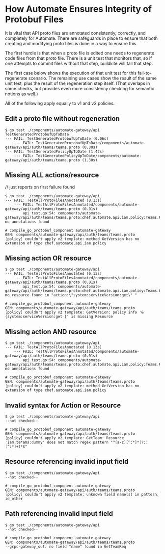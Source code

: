 # How Automate Ensures Integrity of Protobuf Files

It is vital that API proto files are annotated consistently, correctly, and completely for Automate. There are safeguards in place to ensure that both creating and modifying proto files is done in a way to ensure this.

The first hurdle is that when a proto file is edited one needs to regenerate code files from that proto file. There is a unit test that monitors that, so if one attempts to commit files without that step, buildkite will fail that step.

The first case below shows the execution of that unit test for this fail-to-regenerate scenario. The remaining use cases show the result of the same unit test, plus the result of the regeneration step itself.
(That overlaps in some checks, but provides even more consistency checking for semantic notions as well.)

All of the following apply equally to v1 and v2 policies.

## Edit a proto file without regeneration

``` console
$ go test ./components/automate-gateway/api
TestGeneratedProtobufUpToDate
--- FAIL: TestGeneratedProtobufUpToDate (0.06s)
    --- FAIL: TestGeneratedProtobufUpToDate/components/automate-gateway/api/auth/teams/teams.proto (0.00s)
--- FAIL: TestGeneratedPolicyUpToDate (1.42s)
    --- FAIL: TestGeneratedPolicyUpToDate/components/automate-gateway/api/auth/teams/teams.proto (1.30s)
```

## Missing ALL actions/resource

// just reports on first failure found

``` console
$ go test ./components/automate-gateway/api
--- FAIL: TestAllProtoFilesAnnotated (0.13s)
    --- FAIL: TestAllProtoFilesAnnotated/components/automate-gateway/api/auth/teams/teams.proto (0.01s)
        api_test.go:54: components/automate-gateway/api/auth/teams/teams.proto:chef.automate.api.iam.policy:Teams.GetVersion: no annotations found

# compile_go_protobuf_component automate-gateway
GEN: components/automate-gateway/api/auth/teams/teams.proto
[policy] couldn't apply v2 template: method GetVersion has no extension of type chef.automate.api.iam.policy
```

## Missing action OR resource

``` console
$ go test ./components/automate-gateway/api
--- FAIL: TestAllProtoFilesAnnotated (0.13s)
    --- FAIL: TestAllProtoFilesAnnotated/components/automate-gateway/api/auth/teams/teams.proto (0.01s)
        api_test.go:54: components/automate-gateway/api/auth/teams/teams.proto:chef.automate.api.iam.policy:Teams.GetVersion: no resource found in "action:\"system:serviceVersion:get\" "

# compile_go_protobuf_component automate-gateway
GEN: components/automate-gateway/api/auth/teams/teams.proto
[policy] couldn't apply v2 template: GetVersion: policy info '&{system:serviceVersion:get }' is missing Resource
```

## Missing action AND resource

``` console
$ go test ./components/automate-gateway/api
--- FAIL: TestAllProtoFilesAnnotated (0.13s)
    --- FAIL: TestAllProtoFilesAnnotated/components/automate-gateway/api/auth/teams/teams.proto (0.01s)
        api_test.go:54: components/automate-gateway/api/auth/teams/teams.proto:chef.automate.api.iam.policy:Teams.GetVersion: no annotations found

# compile_go_protobuf_component automate-gateway
GEN: components/automate-gateway/api/auth/teams/teams.proto
[policy] couldn't apply v2 template: method GetVersion has no extension of type chef.automate.api.iam.policy
```

## Invalid syntax for Action or Resource

``` console
$ go test ./components/automate-gateway/api
--not checked--

# compile_go_protobuf_component automate-gateway
GEN: components/automate-gateway/api/auth/teams/teams.proto
[policy] couldn't apply v2 template: GetTeam: Resource 'iam:te*ams:dummy' does not match regex pattern "^[a-z][^:*]*(?::[^:*]+)*$"
```

## Resource referencing invalid input field

``` console
$ go test ./components/automate-gateway/api
--not checked--

# compile_go_protobuf_component automate-gateway
GEN: components/automate-gateway/api/auth/teams/teams.proto
[policy] couldn't apply v2 template: unknown field name(s) in pattern: id_other
```

## Path referencing invalid input field

``` console
$ go test ./components/automate-gateway/api
--not checked--

# compile_go_protobuf_component automate-gateway
GEN: components/automate-gateway/api/auth/teams/teams.proto
--grpc-gateway_out: no field "name" found in GetTeamReq
```
